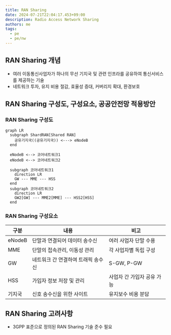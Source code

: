 ```yaml
---
title: RAN Sharing
date: 2024-07-21T22:04:17.453+09:00
description: Radio Access Network Sharing
authors: me
tags:
  - pe
  - pe/nw
---
```


## RAN Sharing 개념

- 여러 이동통신사업자가 하나의 무선 기지국 및 관련 인프라를 공유하여 통신서비스를 제공하는 기술
- 네트워크 투자, 유지 비용 절감, 효율성 증대, 커버리지 확대, 환경보호

## RAN Sharing 구성도, 구성요소, 공공안전망 적용방안

### RAN Sharing 구성도

```mermaid
graph LR
  subgraph ShardRAN[Shared RAN]
    공유기지국((공유기지국)) <---> eNodeB
  end

  eNodeB <--> 코어네트워크1
  eNodeB <--> 코어네트워크2

  subgraph 코어네트워크1
    direction LR
    GW --- MME --- HSS
  end
  subgraph 코어네트워크2
    direction LR
    GW2[GW] --- MME2[MME] --- HSS2[HSS]
  end
```

### RAN Sharing 구성요소

| 구분 | 내용 | 비고 |
| --- | --- | --- |
| eNodeB | 단말과 연결되어 데이터 송수신 | 여러 사업자 단말 수용 |
| MME | 단말의 접속관리, 이동성 관리 | 각 사업자별 독립 구성 |
| GW | 네트워크 간 연결하여 트래픽 송수신 | S-GW, P-GW |
| HSS | 가입자 정보 저장 및 관리 | 사업자 간 가입자 공유 가능 |
| 기지국 | 신호 송수신을 위한 사이트 | 유지보수 비용 분담 |

## RAN Sharing 고려사항

- 3GPP 표준으로 정의된 RAN Sharing 기술 준수 필요

